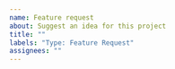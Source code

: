 ```yaml
---
name: Feature request
about: Suggest an idea for this project
title: ""
labels: "Type: Feature Request"
assignees: ""
---
```

